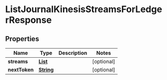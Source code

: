 

# ListJournalKinesisStreamsForLedgerResponse


## Properties

| Name | Type | Description | Notes |
|------------ | ------------- | ------------- | -------------|
|**streams** | [**List**](List.md) |  |  [optional] |
|**nextToken** | [**String**](String.md) |  |  [optional] |



